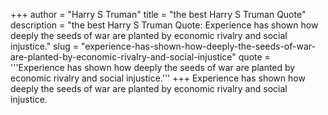 +++
author = "Harry S Truman"
title = "the best Harry S Truman Quote"
description = "the best Harry S Truman Quote: Experience has shown how deeply the seeds of war are planted by economic rivalry and social injustice."
slug = "experience-has-shown-how-deeply-the-seeds-of-war-are-planted-by-economic-rivalry-and-social-injustice"
quote = '''Experience has shown how deeply the seeds of war are planted by economic rivalry and social injustice.'''
+++
Experience has shown how deeply the seeds of war are planted by economic rivalry and social injustice.
